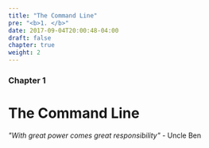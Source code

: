 ```yaml
---
title: "The Command Line"
pre: "<b>1. </b>"
date: 2017-09-04T20:00:48-04:00
draft: false
chapter: true
weight: 2
---
```



### Chapter 1

# The Command Line

_"With great power comes great responsibility"_ - Uncle Ben
